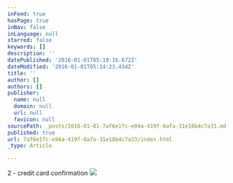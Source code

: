 ```yaml
---
inFeed: true
hasPage: true
inNav: false
inLanguage: null
starred: false
keywords: []
description: ''
datePublished: '2016-01-01T05:19:16.672Z'
dateModified: '2016-01-01T05:14:23.434Z'
title: ''
author: []
authors: []
publisher:
  name: null
  domain: null
  url: null
  favicon: null
sourcePath: _posts/2016-01-01-7af6e1fc-e94a-419f-8afa-31e18b4c7a33.md
published: true
url: 7af6e1fc-e94a-419f-8afa-31e18b4c7a33/index.html
_type: Article

---
```

2 - credit card confirmation
![](https://the-grid-user-content.s3-us-west-2.amazonaws.com/3bdffabe-6625-428a-a455-44d3bef3990b.png)